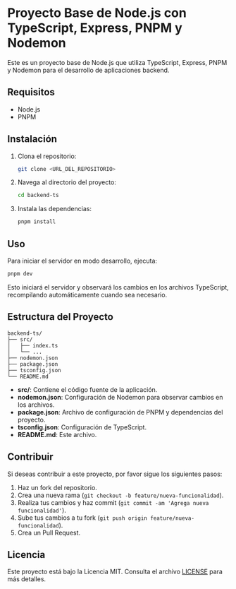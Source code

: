 # Proyecto Base de Node.js con TypeScript, Express, PNPM y Nodemon

Este es un proyecto base de Node.js que utiliza TypeScript, Express, PNPM y Nodemon para el desarrollo de aplicaciones backend.

## Requisitos

- Node.js
- PNPM

## Instalación

1. Clona el repositorio:
   ```bash
   git clone <URL_DEL_REPOSITORIO>
   ```
2. Navega al directorio del proyecto:
   ```bash
   cd backend-ts
   ```
3. Instala las dependencias:
   ```bash
   pnpm install
   ```

## Uso

Para iniciar el servidor en modo desarrollo, ejecuta:

```bash
pnpm dev
```

Esto iniciará el servidor y observará los cambios en los archivos TypeScript, recompilando automáticamente cuando sea necesario.

## Estructura del Proyecto

```
backend-ts/
├── src/
│   ├── index.ts
│   └── ...
├── nodemon.json
├── package.json
├── tsconfig.json
└── README.md
```

- **src/**: Contiene el código fuente de la aplicación.
- **nodemon.json**: Configuración de Nodemon para observar cambios en los archivos.
- **package.json**: Archivo de configuración de PNPM y dependencias del proyecto.
- **tsconfig.json**: Configuración de TypeScript.
- **README.md**: Este archivo.

## Contribuir

Si deseas contribuir a este proyecto, por favor sigue los siguientes pasos:

1. Haz un fork del repositorio.
2. Crea una nueva rama (`git checkout -b feature/nueva-funcionalidad`).
3. Realiza tus cambios y haz commit (`git commit -am 'Agrega nueva funcionalidad'`).
4. Sube tus cambios a tu fork (`git push origin feature/nueva-funcionalidad`).
5. Crea un Pull Request.

## Licencia

Este proyecto está bajo la Licencia MIT. Consulta el archivo [LICENSE](LICENSE) para más detalles.
